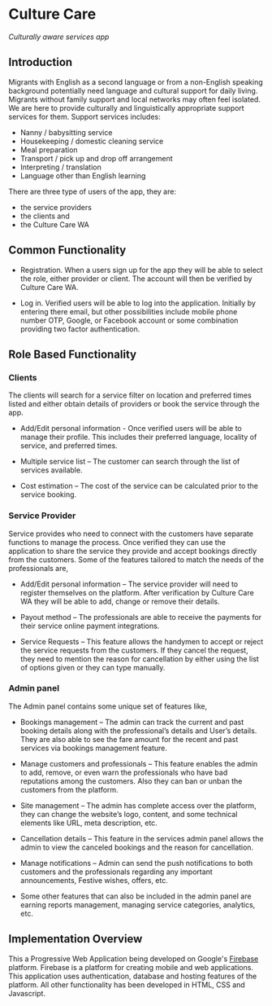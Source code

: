 # Culture Care

*Culturally aware services app*

## Introduction

Migrants with English as a second language or from a non-English speaking
background potentially need language and cultural support for daily living.
Migrants without family support and local networks may often feel isolated. We
are here to provide culturally and linguistically appropriate support services
for them. Support services includes:

* Nanny / babysitting service
* Housekeeping / domestic cleaning service
* Meal preparation
* Transport / pick up and drop off arrangement
* Interpreting / translation
* Language other than English learning

There are three type of users of the app, they are:

* the service providers
* the clients and
* the Culture Care WA


## Common Functionality

* Registration.  When a users sign up for the app they will be able to select
  the role, either provider or client.  The account will then be verified by
  Culture Care WA.

* Log in.  Verified users will be able to log into the application. Initially by
  entering there email, but other possibilities  include mobile phone number
  OTP, Google, or Facebook account or some combination providing two factor authentication.

## Role Based Functionality

### Clients

The clients will search for a service filter on location and preferred times
listed and either obtain details of providers or book the service through
the app.

* Add/Edit personal information - Once verified users will be able to manage
  their profile.  This includes their preferred language, locality of service,
  and preferred times.

* Multiple service list – The customer can search through the list of services
  available.

* Cost estimation – The cost of the service can be calculated prior to the
  service booking.

### Service Provider

Service provides who need to connect with the customers have separate functions
to manage the process. Once verified they can use the application to share the
service they provide and accept bookings directly from the customers.  Some of
the features tailored to match the needs of the professionals are,

* Add/Edit personal information – The service provider will need to register
  themselves on the platform. After verification by Culture Care WA they
  will be able to add, change or remove their details.

* Payout method – The professionals are able to receive the payments for their
  service online payment integrations.

* Service Requests – This feature allows the handymen to accept or reject the
  service requests from the customers. If they cancel the request, they need to
  mention the reason for cancellation by either using the list of options given
  or they can type manually.

### Admin panel

The Admin panel contains some unique set of features like,

* Bookings management – The admin can track the current and past booking
  details along with the professional’s details and User’s details. They are
  also able to see the fare amount for the recent and past services via
  bookings management feature.

* Manage customers and professionals – This feature enables the admin to add,
  remove, or even warn the professionals who have bad reputations among the
  customers. Also they can ban or unban the customers from the platform.

* Site management – The admin has complete access over the platform, they can
  change the website’s logo, content, and some technical elements like URL, meta
  description, etc.

* Cancellation details – This feature in the services admin panel allows the
  admin to view the canceled bookings and the reason for cancellation.

* Manage notifications – Admin can send the push notifications to both customers
  and the professionals regarding any important announcements, Festive wishes,
  offers, etc.

* Some other features that can also be included in the admin panel are earning
  reports management, managing service categories, analytics, etc.

## Implementation Overview

This a Progressive Web Application being developed on Google's
[Firebase](https://firebase.google.com/) platform.  Firebase is
a platform for creating mobile and web applications. This application uses authentication, database and hosting features of the platform. All other
functionality has been developed in HTML, CSS and Javascript.
